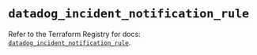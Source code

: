 # `datadog_incident_notification_rule`

Refer to the Terraform Registry for docs: [`datadog_incident_notification_rule`](https://registry.terraform.io/providers/datadog/datadog/3.77.0/docs/resources/incident_notification_rule).
